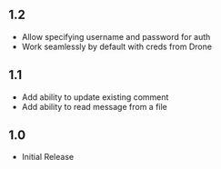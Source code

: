 ## 1.2

* Allow specifying username and password for auth
* Work seamlessly by default with creds from Drone

## 1.1

* Add ability to update existing comment
* Add ability to read message from a file

## 1.0

* Initial Release

